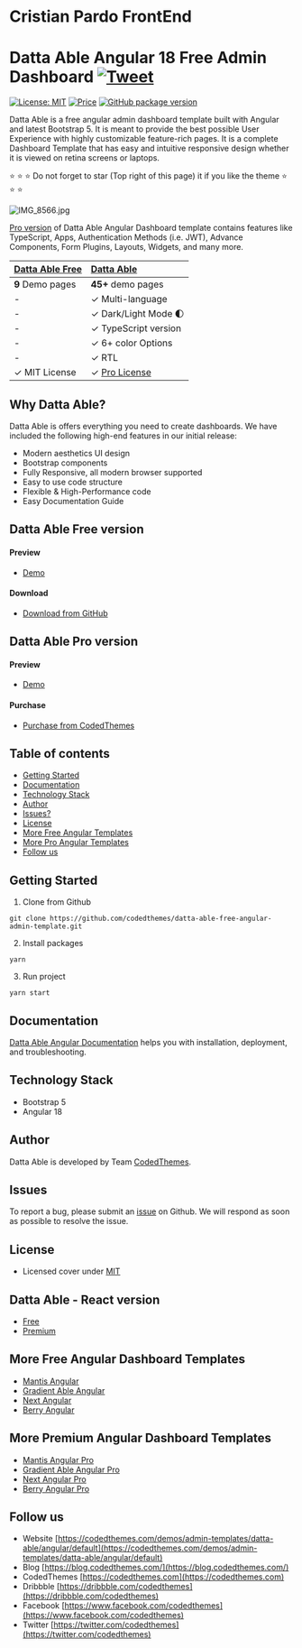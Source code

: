 # Cristian Pardo FrontEnd

# Datta Able Angular 18 Free Admin Dashboard [![Tweet](https://img.shields.io/twitter/url/http/shields.io.svg?style=social)](https://twitter.com/intent/tweet?text=Get%20Datta%20%20Able%20Angular%20-%20The%20Most%20Beautiful%20Bootstrap%20Designed%20Admin%20Dashboard%20Template%20&url=https://codedthemes.com/demos/admin-templates/datta-able/angular/default&via=codedthemes&hashtags=angular,webdev,developers,typescript)

[![License: MIT](https://img.shields.io/badge/License-MIT-yellow.svg)](https://opensource.org/licenses/MIT)
[![Price](https://img.shields.io/badge/price-FREE-0098f7.svg)](https://codedthemes.com/item/datta-able-angular-lite/)
[![GitHub package version](https://img.shields.io/github/package-json/v/codedthemes/datta-able-free-angular-admin-template)](https://github.com/codedthemes/datta-able-free-angular-admin-template/)

Datta Able is a free angular admin dashboard template built with Angular and latest Bootstrap 5. It is meant to provide the best possible User Experience with highly customizable feature-rich pages. It is a complete Dashboard Template that has easy and intuitive responsive design whether it is viewed on retina screens or laptops.

:star: :star: :star: Do not forget to star (Top right of this page) it if you like the theme :star: :star: :star:

![IMG_8566.jpg](https://org-public-assets.s3.us-west-2.amazonaws.com/Free-Version-Banners/GITHUB-FREE-ANGULAR-REPO%20-%20Datta%20Able.jpg)

[Pro version](https://codedthemes.com/item/datta-able-angular/?utm_source=free_demo&utm_medium=codedthemes&utm_campaign=button_download_premium) of Datta Able Angular Dashboard template contains features like TypeScript, Apps, Authentication Methods (i.e. JWT), Advance Components, Form Plugins, Layouts, Widgets, and many more.

| [Datta Able Free](https://codedthemes.com/demos/admin-templates/datta-able/angular/free/dashboard) | [Datta Able](https://codedthemes.com/item/datta-able-angular/?utm_source=free_demo&utm_medium=codedthemes&utm_campaign=button_download_premium)    |
| -------------------------------------------------------------------------------------------------- | :---------------------------------------------------------------- |
| **9** Demo pages                                                                                   | **45+** demo pages                                                |
| -                                                                                                  | ✓ Multi-language                                                  |
| -                                                                                                  | ✓ Dark/Light Mode 🌓                                              |
| -                                                                                                  | ✓ TypeScript version                                              |
| -                                                                                                  | ✓ 6+ color Options                                                |
| -                                                                                                  | ✓ RTL                                                             |
| ✓ MIT License                                                                                      | ✓ [Pro License](https://codedthemes.com/item/datta-able-angular/?utm_source=free_demo&utm_medium=codedthemes&utm_campaign=button_download_premium) |

## Why Datta Able?

Datta Able is offers everything you need to create dashboards. We have included the following high-end features in our initial release:

- Modern aesthetics UI design
- Bootstrap components
- Fully Responsive, all modern browser supported
- Easy to use code structure
- Flexible & High-Performance code
- Easy Documentation Guide

## Datta Able Free version

#### Preview

- [Demo](https://codedthemes.com/demos/admin-templates/datta-able/angular/free/dashboard)

#### Download

- [Download from GitHub](https://github.com/codedthemes/datta-able-free-angular-admin-template)

## Datta Able Pro version

#### Preview

- [Demo](https://codedthemes.com/demos/admin-templates/datta-able/angular/default/)

#### Purchase

- [Purchase from CodedThemes](https://codedthemes.com/item/datta-able-angular/?utm_source=free_demo&utm_medium=codedthemes&utm_campaign=button_download_premium)

## Table of contents

- [Getting Started](#getting-started)
- [Documentation](#documentation)
- [Technology Stack](#technology-stack)
- [Author](#author)
- [Issues?](#issues)
- [License](#license)
- [More Free Angular Templates](#more-free-angular-dashboard-templates)
- [More Pro Angular Templates](#more-premium-angular-dashboard-templates)
- [Follow us](#follow-us)

## Getting Started

1. Clone from Github

```
git clone https://github.com/codedthemes/datta-able-free-angular-admin-template.git
```

2. Install packages

```
yarn
```

3. Run project

```
yarn start
```

## Documentation

[Datta Able Angular Documentation](https://codedthemes.gitbook.io/datta-angular/) helps you with installation, deployment, and troubleshooting.

## Technology Stack

- Bootstrap 5
- Angular 18

## Author

Datta Able is developed by Team [CodedThemes](https://codedthemes.com).

## Issues

To report a bug, please submit an [issue](https://github.com/codedthemes/datta-able-free-angular-admin-template/issues) on Github. We will respond as soon as possible to resolve the issue.

## License

- Licensed cover under [MIT](https://github.com/codedthemes/datta-able-free-angular-admin-template/blob/master/LICENSE)

## Datta Able - React version

- [Free](https://lite.codedthemes.com/datta-able/react/default/dashboard/default)
- [Premium](https://codedthemes.com/item/datta-able-react-admin-template/?utm_source=free_demo&utm_medium=codedthemes&utm_campaign=button_download_premium)

## More Free Angular Dashboard Templates

- [Mantis Angular](https://codedthemes.com/item/mantis-angular-free-admin-template/)
- [Gradient Able Angular](https://codedthemes.com/item/gradient-able-angular-free-admin-template/)
- [Next Angular](https://codedthemes.com/item/next-free-admin-template/)
- [Berry Angular](https://codedthemes.com/item/berry-angular-free-admin-template/)

## More Premium Angular Dashboard Templates

- [Mantis Angular Pro](https://codedthemes.com/item/mantis-angular-admin-template/?utm_source=free_demo&utm_medium=codedthemes&utm_campaign=button_download_premium)
- [Gradient Able Angular Pro](https://codedthemes.com/item/gradient-able-angular-admin-template/?utm_source=free_demo&utm_medium=codedthemes&utm_campaign=button_download_premium)
- [Next Angular Pro](https://codedthemes.com/item/next-angular-admin-template/)
- [Berry Angular Pro](https://codedthemes.com/item/berry-angular-admin-dashboard-template/?utm_source=free_demo&utm_medium=codedthemes&utm_campaign=button_download_premium)

## Follow us

- Website [https://codedthemes.com/demos/admin-templates/datta-able/angular/default](https://codedthemes.com/demos/admin-templates/datta-able/angular/default)
- Blog [https://blog.codedthemes.com/](https://blog.codedthemes.com/)
- CodedThemes [https://codedthemes.com](https://codedthemes.com)
- Dribbble [https://dribbble.com/codedthemes](https://dribbble.com/codedthemes)
- Facebook [https://www.facebook.com/codedthemes](https://www.facebook.com/codedthemes)
- Twitter [https://twitter.com/codedthemes](https://twitter.com/codedthemes)
